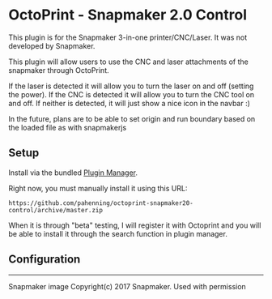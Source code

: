 # OctoPrint - Snapmaker 2.0 Control

This plugin is for the Snapmaker 3-in-one printer/CNC/Laser. It was not developed by Snapmaker.

This plugin will allow users to use the CNC and laser attachments of the snapmaker through OctoPrint.

If the laser is detected it will allow you to turn the laser on and off (setting the power). 
If the CNC is detected it will allow you to turn the CNC tool on and off.
If neither is detected, it will just show a nice icon in the navbar :)

In the future, plans are to be able to set origin and run boundary based on the loaded file as with snapmakerjs

## Setup

Install via the bundled [Plugin Manager](https://github.com/foosel/OctoPrint/wiki/Plugin:-Plugin-Manager). 

Right now, you must manually install it using this URL:

    https://github.com/pahenning/octoprint-snapmaker20-control/archive/master.zip

When it is through "beta" testing, I will register it with Octoprint and you will be able to install it through the
search function in plugin manager.

## Configuration


----

Snapmaker image Copyright(c) 2017 Snapmaker. Used with permission
